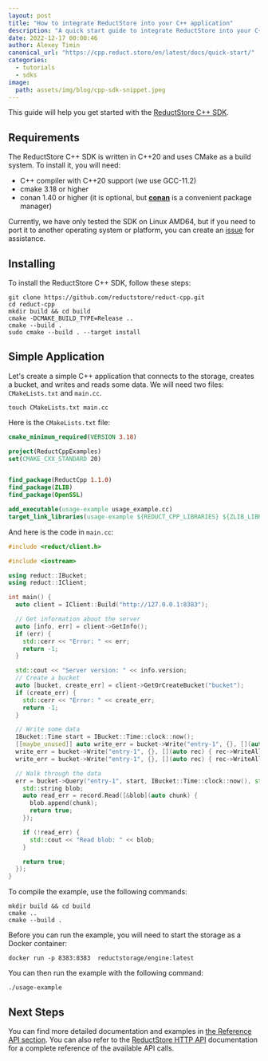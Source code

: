 ```yaml
---
layout: post
title: "How to integrate ReductStore into your C++ application"
description: "A quick start guide to integrate ReductStore into your C++ application by using the ReductStore C++ SDK."
date: 2022-12-17 00:00:46
author: Alexey Timin
canonical_url: "https://cpp.reduct.store/en/latest/docs/quick-start/"
categories:
  - tutorials
  - sdks 
image:
  path: assets/img/blog/cpp-sdk-snippet.jpeg
---
```


This guide will help you get started with the [ReductStore C++ SDK](https://github.com/reductstore/reduct-cpp).

## Requirements

The ReductStore C++ SDK is written in C++20 and uses CMake as a build system. To install it, you will need:

* C++ compiler with C++20 support (we use GCC-11.2)
* cmake 3.18 or higher
* conan 1.40 or higher (it is optional, but [**conan**](https://conan.io) is a convenient package manager)

Currently, we have only tested the SDK on Linux AMD64, but if you need to port it to another
operating system or platform, you can create an [issue](https://github.com/reductstore/reduct-cpp/issues/new/choose)
for assistance.

## Installing

To install the ReductStore C++ SDK, follow these steps:

<!--more-->

```
git clone https://github.com/reductstore/reduct-cpp.git
cd reduct-cpp
mkdir build && cd build
cmake -DCMAKE_BUILD_TYPE=Release ..
cmake --build .
sudo cmake --build . --target install
```

## Simple Application

Let's create a simple C++ application that connects to the storage, creates a bucket, and writes and reads some data. We
will need two files: `CMakeLists.txt` and `main.cc`.

```
touch CMakeLists.txt main.cc
```

Here is the `CMakeLists.txt` file:

```cmake
cmake_minimum_required(VERSION 3.18)

project(ReductCppExamples)
set(CMAKE_CXX_STANDARD 20)


find_package(ReductCpp 1.1.0)
find_package(ZLIB)
find_package(OpenSSL)

add_executable(usage-example usage_example.cc)
target_link_libraries(usage-example ${REDUCT_CPP_LIBRARIES} ${ZLIB_LIBRARIES} OpenSSL::SSL OpenSSL::Crypto)

```

And here is the code in `main.cc`:

```cpp
#include <reduct/client.h>

#include <iostream>

using reduct::IBucket;
using reduct::IClient;

int main() {
  auto client = IClient::Build("http://127.0.0.1:8383");

  // Get information about the server
  auto [info, err] = client->GetInfo();
  if (err) {
    std::cerr << "Error: " << err;
    return -1;
  }

  std::cout << "Server version: " << info.version;
  // Create a bucket
  auto [bucket, create_err] = client->GetOrCreateBucket("bucket");
  if (create_err) {
    std::cerr << "Error: " << create_err;
    return -1;
  }

  // Write some data
  IBucket::Time start = IBucket::Time::clock::now();
  [[maybe_unused]] auto write_err = bucket->Write("entry-1", {}, [](auto rec) { rec->WriteAll("some_data1"); });
  write_err = bucket->Write("entry-1", {}, [](auto rec) { rec->WriteAll("some_data2"); });
  write_err = bucket->Write("entry-1", {}, [](auto rec) { rec->WriteAll("some_data3"); });

  // Walk through the data
  err = bucket->Query("entry-1", start, IBucket::Time::clock::now(), std::nullopt, [](auto&& record) {
    std::string blob;
    auto read_err = record.Read([&blob](auto chunk) {
      blob.append(chunk);
      return true;
    });

    if (!read_err) {
      std::cout << "Read blob: " << blob;
    }

    return true;
  });
}


```

To compile the example, use the following commands:

```
mkdir build && cd build
cmake ..
cmake --build .
```

Before you can run the example, you will need to start the storage as a Docker container:

```
docker run -p 8383:8383  reductstorage/engine:latest
```

You can then run the example with the following command:

```
./usage-example
```

## Next Steps

You can find more detailed documentation and examples
in [the Reference API section](https://cpp.reduct.store/en/latest/docs/api_reference/). You can also
refer to the [ReductStore HTTP API](https://docs.reduct.store/http-api) documentation for a complete reference
of the available API calls.
